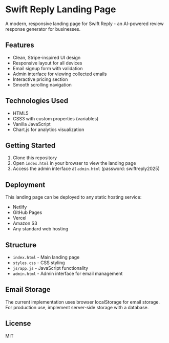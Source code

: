 # Swift Reply Landing Page

A modern, responsive landing page for Swift Reply - an AI-powered review response generator for businesses.

## Features

- Clean, Stripe-inspired UI design
- Responsive layout for all devices
- Email signup form with validation
- Admin interface for viewing collected emails
- Interactive pricing section
- Smooth scrolling navigation

## Technologies Used

- HTML5
- CSS3 with custom properties (variables)
- Vanilla JavaScript
- Chart.js for analytics visualization

## Getting Started

1. Clone this repository
2. Open `index.html` in your browser to view the landing page
3. Access the admin interface at `admin.html` (password: swiftreply2025)

## Deployment

This landing page can be deployed to any static hosting service:

- Netlify
- GitHub Pages
- Vercel
- Amazon S3
- Any standard web hosting

## Structure

- `index.html` - Main landing page
- `styles.css` - CSS styling
- `js/app.js` - JavaScript functionality
- `admin.html` - Admin interface for email management

## Email Storage

The current implementation uses browser localStorage for email storage. For production use, implement server-side storage with a database.

## License

MIT
